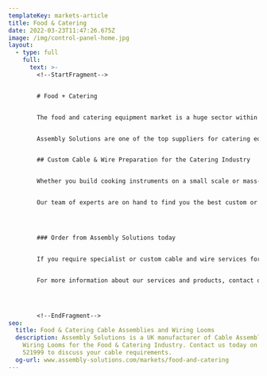 ```yaml
---
templateKey: markets-article
title: Food & Catering
date: 2022-03-23T11:47:26.675Z
image: /img/control-panel-home.jpg
layout:
  - type: full
    full:
      text: >-
        <!--StartFragment-->


        # Food + Catering 


        The food and catering equipment market is a huge sector within the manufacturing industry. Catering equipment manufacturers rely on companies like Assembly Solutions to provide expert cable assembly and wire preparation services that are cost effective, reliable and safety assured. 


        Assembly Solutions are one of the top suppliers for catering equipment manufacturers in the UK. We have decades of experience within the custom cable assembly and wire harness production industry meaning that we understand the importance of keeping costs down whilst maintaining a high standard of quality for our customers. 


        ## Custom Cable & Wire Preparation for the Catering Industry 


        Whether you build cooking instruments on a small scale or mass-produce large kitchen and catering equipment or appliances, Assembly Solutions are available to assist you with finding the best cable and wire preparation solutions for your specific requirements. All of our products are quality assured and expertly crafted to ensure high levels of safety and durability are guaranteed with every order. 


        Our team of experts are on hand to find you the best custom or batch cable solutions you need for your catering equipment products. All of our products and equipment are manufactured in the UK by trained professionals to meet specific requirements and electrical standards. 




        ### Order from Assembly Solutions today 


        If you require specialist or custom cable and wire services for catering equipment manufacturing, [contact Assembly Solutions today](https://www.assembly-solutions.com/contact) for competitive prices and unbeatable quality. We work alongside catering equipment manufacturers and food assembly companies to provide them the best options for their electrical needs and requirements. All of our products offer fast turnaround times, impressive quality and outstanding customer service. 


        For more information about our services and products, contact our specialist team today for a personalised quote and support on the right electrical assembly solutions for your business needs.




        <!--EndFragment-->
seo:
  title: Food & Catering Cable Assemblies and Wiring Looms
  description: Assembly Solutions is a UK manufacturer of Cable Assemblies and
    Wiring Looms for the Food & Catering Industry. Contact us today on 01204
    521999 to discuss your cable requirements.
  og-url: www.assembly-solutions.com/markets/food-and-catering
---
```

